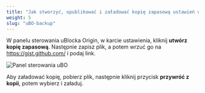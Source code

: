 ```yaml
---
title: "Jak stworzyć, opublikować i załadować kopię zapasową ustawień uBlocka Origin?"
weight: 5
slug: "uBO-backup"
---
```


W panelu sterowania uBlocka Origin, w karcie ustawienia, kliknij **utwórz kopię zapasową**. Następnie zapisz plik, a potem wrzuć go na https://gist.github.com/ i podaj link.

![Panel sterowania uBO](/images/wiki/uBO_backup.png)

Aby załadować kopię, pobierz plik, następnie kliknij przycisk **przywróć z kopii**, potem wybierz i załaduj.
